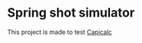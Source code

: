 # Spring shot simulator

This project is made to test [Capicalc](https://github.com/alvarogalloc/tiro-parabolico)
